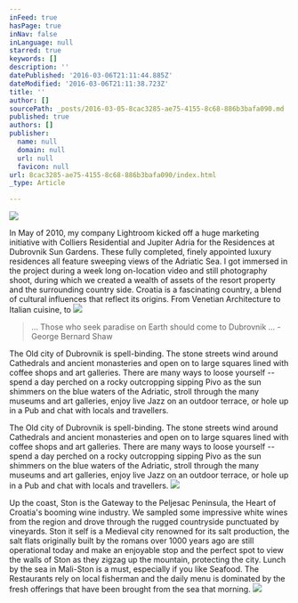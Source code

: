 ```yaml
---
inFeed: true
hasPage: true
inNav: false
inLanguage: null
starred: true
keywords: []
description: ''
datePublished: '2016-03-06T21:11:44.885Z'
dateModified: '2016-03-06T21:11:38.723Z'
title: ''
author: []
sourcePath: _posts/2016-03-05-8cac3285-ae75-4155-8c68-886b3bafa090.md
published: true
authors: []
publisher:
  name: null
  domain: null
  url: null
  favicon: null
url: 8cac3285-ae75-4155-8c68-886b3bafa090/index.html
_type: Article

---
```

![](https://the-grid-user-content.s3-us-west-2.amazonaws.com/23429024-bd82-45a3-be6b-aabe99acf67e.jpg)

In May of 2010, my company Lightroom kicked off a huge marketing initiative with Colliers Residential and Jupiter Adria for the Residences at Dubrovnik Sun Gardens.  These fully completed, finely appointed luxury residences all feature sweeping views of the Adriatic Sea.  I got immersed in the project during a week long on-location video and still photography shoot, during which we created a wealth of assets of the resort property and the surrounding country side.  Croatia is a fascinating country, a blend of cultural influences that reflect its origins. From Venetian Architecture to Italian cuisine, to
![](https://the-grid-user-content.s3-us-west-2.amazonaws.com/9e569b6d-a7c4-4b70-bfb5-bc9a79294225.jpg)

> ... Those who seek paradise on Earth should come to Dubrovnik ... - George Bernard Shaw

The Old city of Dubrovnik is spell-binding.  The stone streets wind around Cathedrals and ancient monasteries and open on to large squares lined with coffee shops and art galleries.  There are many ways to loose yourself -- spend a day perched on a rocky outcropping sipping Pivo as the sun shimmers on the blue waters of the Adriatic, stroll through the many museums and art galleries, enjoy live Jazz on an outdoor terrace, or hole up in a Pub and chat with locals and travellers.

The Old city of Dubrovnik is spell-binding.  The stone streets wind around Cathedrals and ancient monasteries and open on to large squares lined with coffee shops and art galleries.  There are many ways to loose yourself -- spend a day perched on a rocky outcropping sipping Pivo as the sun shimmers on the blue waters of the Adriatic, stroll through the many museums and art galleries, enjoy live Jazz on an outdoor terrace, or hole up in a Pub and chat with locals and travellers.
![](https://the-grid-user-content.s3-us-west-2.amazonaws.com/1fd5c1fd-cfc2-4382-8a2e-26f9026609ba.jpg)

Up the coast, Ston is the Gateway to the Peljesac Peninsula, the Heart of Croatia's booming wine industry. We sampled some impressive white wines from the region and drove through the rugged countryside punctuated by vineyards.  Ston it self is a Medieval city renowned for its salt production, the salt flats originally built by the romans over 1000 years ago are still operational today and make an enjoyable stop and the perfect spot to view the walls of Ston as they zigzag up the mountain, protecting the city.  Lunch by the sea in Mali-Ston is a must, especially if you like Seafood. The Restaurants rely on local fisherman and the daily menu is dominated by the fresh offerings that have been brought from the sea that morning.
![](https://the-grid-user-content.s3-us-west-2.amazonaws.com/0279fbc8-ab3b-4ee1-9ef6-61ae4c144cb2.jpg)